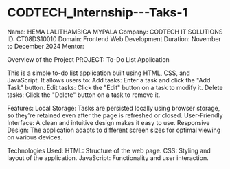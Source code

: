 # CODTECH_Internship---Taks-1
Name: HEMA LALITHAMBICA MYPALA
Company: CODTECH IT SOLUTIONS
ID: CT08DS10010
Domain: Frontend Web Development
Duration: November to December 2024
Mentor: 

Overview of the Project
PROJECT: To-Do List Application

This is a simple to-do list application built using HTML, CSS, and JavaScript. It allows users to:
Add tasks: Enter a task and click the "Add Task" button.
Edit tasks: Click the "Edit" button on a task to modify it.
Delete tasks: Click the "Delete" button on a task to remove it.

Features:
Local Storage: Tasks are persisted locally using browser storage, so they're retained even after the page is refreshed or closed.
User-Friendly Interface: A clean and intuitive design makes it easy to use.
Responsive Design: The application adapts to different screen sizes for optimal viewing on various devices.

Technologies Used:
HTML: Structure of the web page.
CSS: Styling and layout of the application.
JavaScript: Functionality and user interaction.
